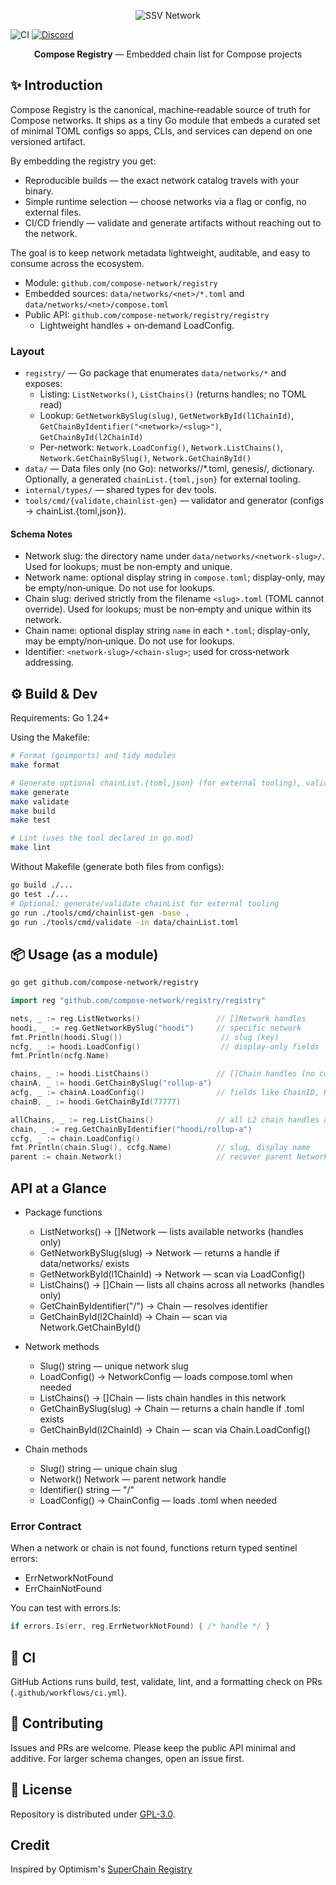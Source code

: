 <p align="center"><img src="https://framerusercontent.com/images/9FedKxMYLZKR9fxBCYj90z78.png?scale-down-to=512&width=893&height=363" alt="SSV Network"></p>

<img src="https://github.com/compose-network/registry/actions/workflows/ci.yml/badge.svg" alt="CI" />
<a href="https://discord.gg/compose-network"><img src="https://img.shields.io/badge/discord-compose--network-5865F2.svg" alt="Discord" /></a>


<p align="center"><b>Compose Registry</b> — Embedded chain list for Compose projects</p>

## ✨ Introduction

Compose Registry is the canonical, machine‑readable source of truth for Compose networks. It ships as a tiny Go module that embeds a curated set of minimal TOML configs so apps, CLIs, and services can depend on one versioned artifact.

By embedding the registry you get:
- Reproducible builds — the exact network catalog travels with your binary.
- Simple runtime selection — choose networks via a flag or config, no external files.
- CI/CD friendly — validate and generate artifacts without reaching out to the network.

The goal is to keep network metadata lightweight, auditable, and easy to consume across the ecosystem.

- Module: `github.com/compose-network/registry`
- Embedded sources: `data/networks/<net>/*.toml` and `data/networks/<net>/compose.toml`
- Public API: `github.com/compose-network/registry/registry`
  - Lightweight handles + on‑demand LoadConfig.

### Layout

- `registry/` — Go package that enumerates `data/networks/*` and exposes:
  - Listing: `ListNetworks()`, `ListChains()` (returns handles; no TOML read)
  - Lookup: `GetNetworkBySlug(slug)`, `GetNetworkById(l1ChainId)`, `GetChainByIdentifier("<network>/<slug>")`, `GetChainById(l2ChainId)`
  - Per-network: `Network.LoadConfig()`, `Network.ListChains()`, `Network.GetChainBySlug()`, `Network.GetChainById()`
- `data/` — Data files only (no Go): networks/<net>/*.toml, genesis/, dictionary. Optionally, a generated `chainList.{toml,json}` for external tooling.
- `internal/types/` — shared types for dev tools.
- `tools/cmd/{validate,chainlist-gen}` — validator and generator (configs → chainList.{toml,json}).

#### Schema Notes

- Network slug: the directory name under `data/networks/<network-slug>/`. Used for lookups; must be non‑empty and unique.
- Network name: optional display string in `compose.toml`; display-only, may be empty/non‑unique. Do not use for lookups.
- Chain slug: derived strictly from the filename `<slug>.toml` (TOML cannot override). Used for lookups; must be non‑empty and unique within its network.
- Chain name: optional display string `name` in each `*.toml`; display-only, may be empty/non‑unique. Do not use for lookups.
- Identifier: `<network-slug>/<chain-slug>`; used for cross‑network addressing.

## ⚙️ Build & Dev

Requirements: Go 1.24+

Using the Makefile:
```bash
# Format (goimports) and tidy modules
make format

# Generate optional chainList.{toml,json} (for external tooling), validate, build, test
make generate
make validate
make build
make test

# Lint (uses the tool declared in go.mod)
make lint
```

Without Makefile (generate both files from configs):
```bash
go build ./...
go test ./...
# Optional: generate/validate chainList for external tooling
go run ./tools/cmd/chainlist-gen -base .
go run ./tools/cmd/validate -in data/chainList.toml
```

## 📦 Usage (as a module)

```bash
go get github.com/compose-network/registry
```

```go
import reg "github.com/compose-network/registry/registry"

nets, _ := reg.ListNetworks()                 // []Network handles
hoodi, _ := reg.GetNetworkBySlug("hoodi")     // specific network
fmt.Println(hoodi.Slug())                      // slug (key)
ncfg, _ := hoodi.LoadConfig()                  // display-only fields
fmt.Println(ncfg.Name)

chains, _ := hoodi.ListChains()               // []Chain handles (no config loaded)
chainA, _ := hoodi.GetChainBySlug("rollup-a")
acfg, _ := chainA.LoadConfig()                // fields like ChainID, RPC, etc
chainB, _ := hoodi.GetChainById(77777)

allChains, _ := reg.ListChains()              // all L2 chain handles across networks
chain, _ := reg.GetChainByIdentifier("hoodi/rollup-a")
ccfg, _ := chain.LoadConfig()
fmt.Println(chain.Slug(), ccfg.Name)          // slug, display name
parent := chain.Network()                     // recover parent Network
```

## API at a Glance

- Package functions
  - ListNetworks() → []Network — lists available networks (handles only)
  - GetNetworkBySlug(slug) → Network — returns a handle if data/networks/<slug> exists
  - GetNetworkById(l1ChainId) → Network — scan via LoadConfig()
  - ListChains() → []Chain — lists all chains across all networks (handles only)
  - GetChainByIdentifier("<network>/<slug>") → Chain — resolves identifier
  - GetChainById(l2ChainId) → Chain — scan via Network.GetChainById()

- Network methods
  - Slug() string — unique network slug
  - LoadConfig() → NetworkConfig — loads compose.toml when needed
  - ListChains() → []Chain — lists chain handles in this network
  - GetChainBySlug(slug) → Chain — returns a chain handle if <slug>.toml exists
  - GetChainById(l2ChainId) → Chain — scan via Chain.LoadConfig()

- Chain methods
  - Slug() string — unique chain slug
  - Network() Network — parent network handle
  - Identifier() string — "<network>/<slug>"
  - LoadConfig() → ChainConfig — loads <slug>.toml when needed

### Error Contract

When a network or chain is not found, functions return typed sentinel errors:
- ErrNetworkNotFound
- ErrChainNotFound

You can test with errors.Is:

```go
if errors.Is(err, reg.ErrNetworkNotFound) { /* handle */ }
```

## 🧪 CI

GitHub Actions runs build, test, validate, lint, and a formatting check on PRs (`.github/workflows/ci.yml`).

## 🤝 Contributing

Issues and PRs are welcome. Please keep the public API minimal and additive. For larger schema changes, open an issue first.

## 📄 License

Repository is distributed under [GPL-3.0](LICENSE).

## Credit

Inspired by Optimism's [SuperChain Registry](https://github.com/ethereum-optimism/superchain-registry/)
